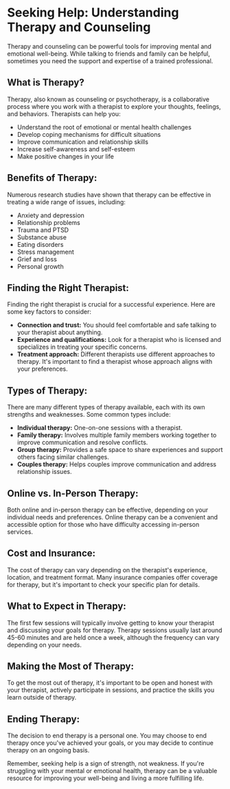 # Seeking Help: Understanding Therapy and Counseling

Therapy and counseling can be powerful tools for improving mental and emotional well-being. While talking to friends and family can be helpful, sometimes you need the support and expertise of a trained professional.

## What is Therapy?

Therapy, also known as counseling or psychotherapy, is a collaborative process where you work with a therapist to explore your thoughts, feelings, and behaviors. Therapists can help you:

- Understand the root of emotional or mental health challenges
- Develop coping mechanisms for difficult situations
- Improve communication and relationship skills
- Increase self-awareness and self-esteem
- Make positive changes in your life

## Benefits of Therapy:

Numerous research studies have shown that therapy can be effective in treating a wide range of issues, including:

- Anxiety and depression
- Relationship problems
- Trauma and PTSD
- Substance abuse
- Eating disorders
- Stress management
- Grief and loss
- Personal growth

## Finding the Right Therapist:

Finding the right therapist is crucial for a successful experience. Here are some key factors to consider:

- **Connection and trust:** You should feel comfortable and safe talking to your therapist about anything.
- **Experience and qualifications:** Look for a therapist who is licensed and specializes in treating your specific concerns.
- **Treatment approach:** Different therapists use different approaches to therapy. It's important to find a therapist whose approach aligns with your preferences.

## Types of Therapy:

There are many different types of therapy available, each with its own strengths and weaknesses. Some common types include:

- **Individual therapy:** One-on-one sessions with a therapist.
- **Family therapy:** Involves multiple family members working together to improve communication and resolve conflicts.
- **Group therapy:** Provides a safe space to share experiences and support others facing similar challenges.
- **Couples therapy:** Helps couples improve communication and address relationship issues.

## Online vs. In-Person Therapy:

Both online and in-person therapy can be effective, depending on your individual needs and preferences. Online therapy can be a convenient and accessible option for those who have difficulty accessing in-person services.

## Cost and Insurance:

The cost of therapy can vary depending on the therapist's experience, location, and treatment format. Many insurance companies offer coverage for therapy, but it's important to check your specific plan for details.

## What to Expect in Therapy:

The first few sessions will typically involve getting to know your therapist and discussing your goals for therapy. Therapy sessions usually last around 45-60 minutes and are held once a week, although the frequency can vary depending on your needs.

## Making the Most of Therapy:

To get the most out of therapy, it's important to be open and honest with your therapist, actively participate in sessions, and practice the skills you learn outside of therapy.

## Ending Therapy:

The decision to end therapy is a personal one. You may choose to end therapy once you've achieved your goals, or you may decide to continue therapy on an ongoing basis.

Remember, seeking help is a sign of strength, not weakness. If you're struggling with your mental or emotional health, therapy can be a valuable resource for improving your well-being and living a more fulfilling life.
